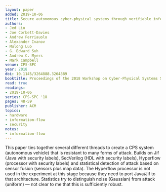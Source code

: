 ```yaml
---
layout: paper
added: 2019-10-06
title: Secure autonomous cyber-physical systems through verifiable information flow control
authors:
- Jed Liu
- Joe Corbett-Davies
- Andrew Ferriauolo
- Alexander Ivanov
- Mulong Luo
- G. Edward Suh
- Andrew C. Myers
- Mark Campbell
venue: CPS-SPC
year: 2018
doi: 10.1145/3264888.3264889
booktitle: Proceedings of the 2018 Workshop on Cyber-Physical Systems Security and Privacy,
read: true
readings:
- 2019-10-06
series: CPS-SPC '18
pages: 48-59
publisher: ACM
topics:
- hardware
- information-flow
- security
notes:
- information-flow
---
```


This paper ties together several different threads to create a CPS system (autonomous vehicle) that is resistant to many forms of attack.
Builds on Jif (Java with security labels), SecVerilog (HDL with security labels), Hyperflow (processor with security labels) and statistical detection of attack based on sensor fusion (sensors plus map data).
The Hyperflow processor is not used in the experiment at this stage because they need to port Java/Jif to that architecture.
Statistics try to distinguish noise (Gaussian) from attack (uniform) — not clear to me that this is sufficiently robust.

